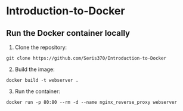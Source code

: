 # Introduction-to-Docker

## Run the Docker container locally

1. Clone the repository:

```
git clone https://github.com/Seris370/Introduction-to-Docker
```

2. Build the image:

```
docker build -t webserver .
```

3. Run the container:

```
docker run -p 80:80 --rm -d --name nginx_reverse_proxy webserver
```
